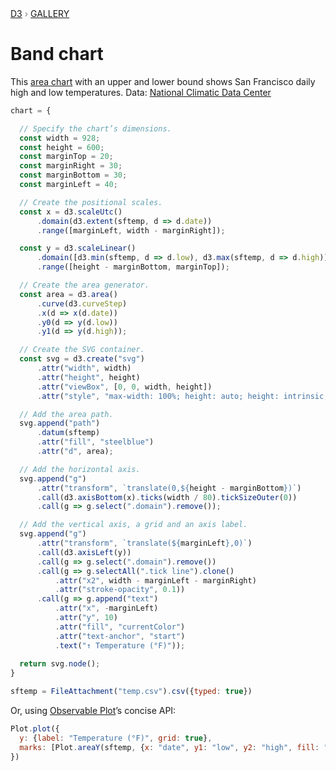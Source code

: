 <div style="color: grey; font: 13px/25.5px var(--sans-serif); text-transform: uppercase;"><h1 style="display: none;">Band chart</h1><a href="https://d3js.org/">D3</a> › <a href="/@d3/gallery">Gallery</a></div>

# Band chart

This [area chart](/@d3/area-chart/2) with an upper and lower bound shows San Francisco daily high and low temperatures. Data: [National Climatic Data Center](http://www.ncdc.noaa.gov/)

```js echo
chart = {

  // Specify the chart’s dimensions.
  const width = 928;
  const height = 600;
  const marginTop = 20;
  const marginRight = 30;
  const marginBottom = 30;
  const marginLeft = 40;

  // Create the positional scales.
  const x = d3.scaleUtc()
      .domain(d3.extent(sftemp, d => d.date))
      .range([marginLeft, width - marginRight]);

  const y = d3.scaleLinear()
      .domain([d3.min(sftemp, d => d.low), d3.max(sftemp, d => d.high)]).nice(10)
      .range([height - marginBottom, marginTop]);

  // Create the area generator.
  const area = d3.area()
      .curve(d3.curveStep)
      .x(d => x(d.date))
      .y0(d => y(d.low))
      .y1(d => y(d.high));

  // Create the SVG container.
  const svg = d3.create("svg")
      .attr("width", width)
      .attr("height", height)
      .attr("viewBox", [0, 0, width, height])
      .attr("style", "max-width: 100%; height: auto; height: intrinsic;");

  // Add the area path.
  svg.append("path")
      .datum(sftemp)
      .attr("fill", "steelblue")
      .attr("d", area);

  // Add the horizontal axis.
  svg.append("g")
      .attr("transform", `translate(0,${height - marginBottom})`)
      .call(d3.axisBottom(x).ticks(width / 80).tickSizeOuter(0))
      .call(g => g.select(".domain").remove());

  // Add the vertical axis, a grid and an axis label.
  svg.append("g")
      .attr("transform", `translate(${marginLeft},0)`)
      .call(d3.axisLeft(y))
      .call(g => g.select(".domain").remove())
      .call(g => g.selectAll(".tick line").clone()
          .attr("x2", width - marginLeft - marginRight)
          .attr("stroke-opacity", 0.1))
      .call(g => g.append("text")
          .attr("x", -marginLeft)
          .attr("y", 10)
          .attr("fill", "currentColor")
          .attr("text-anchor", "start")
          .text("↑ Temperature (°F)"));
  
  return svg.node();
}
```

```js echo
sftemp = FileAttachment("temp.csv").csv({typed: true})
```

Or, using [Observable Plot](/plot/)’s concise API:

```js echo
Plot.plot({
  y: {label: "Temperature (°F)", grid: true},
  marks: [Plot.areaY(sftemp, {x: "date", y1: "low", y2: "high", fill: "steelblue", curve: "step"})]
})
```
